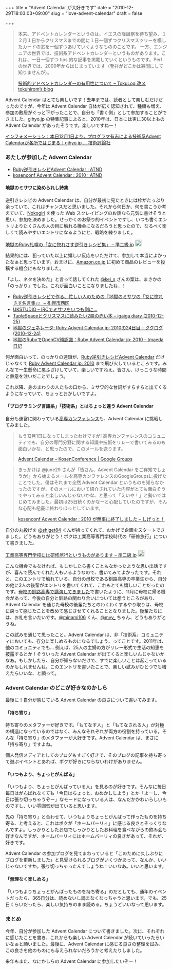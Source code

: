 +++
title = "Advent Calendar が大好きです"
date = "2010-12-29T18:03:03+09:00"
slug = "love-advent-calendar"
draft = false

+++

<blockquote><p>
本来、アドベントカレンダーというのは、イエスの降誕祭を待ち望み、１２月１日からクリスマスまでの間に１日一個ずつクリスマスツリーを模したカードの窓を一個ずつあけていくようなもののことです。  一方、エンジニアの世界では、技術系アドベントカレンダーというものがあります。これは、一日一個ずつ tips 的な記事を掲載していくというものです。Perl の世界では、2000年からはじまっています（発祥がどこかは寡聞にして知りませんが）。</p>
<p><a class="quote" href="http://d.hatena.ne.jp/tokuhirom/20081216/1229387324" title="技術的アドベントカレンダーの有用性について - TokuLog 改メ tokuhirom’s blog">技術的アドベントカレンダーの有用性について &#8211; TokuLog 改メ tokuhirom’s blog</a>
</p></blockquote>
<p>Advent Calendar はとても楽しいです！去年までは、読者として楽しむだけだったのですが、今年は Advent Calendar 自体が広く認知されて、種類も増え、参加の敷居がぐっと下がったことで、自分も「書く側」として参加することができました。gihyo.jp の特集記事によると、2010年は、日本には実に30以上もの Advent Calendar があったそうです。楽しいですねー！</p>
<p><a href="http://gihyo.jp/news/info/2010/12/0102" title="インフォメーション：本日12月1日より，プログラマ有志による技術系Advent Calendarが各所ではじまる｜gihyo.jp … 技術評論社">インフォメーション：本日12月1日より，プログラマ有志による技術系Advent Calendarが各所ではじまる｜gihyo.jp … 技術評論社</a></p>
<h3>あたしが参加した Advent Calendar</h3>
<ul>
<li><a href="http://atnd.org/events/10901" title="Ruby逆引きレシピAdvent Calendar : ATND">Ruby逆引きレシピAdvent Calendar : ATND</a></li>
<li><a href="http://atnd.org/events/10508" title="kosenconf Advent Calendar : 2010 : ATND">kosenconf Advent Calendar : 2010 : ATND</a></li>
</ul>
<h4>地獄のミサワに染められし詩集</h4>
<p>逆引きレシピの Advent Calendar は、自分が最初に見たときには枠がたっぷり余っていて、これはチャンスだと思いました。それから何日か、何を書こうか考えていて、<a href="http://nokogiri.org/" title="Nokogiri">Nokogiri</a> を使った Web スクレイピングのお話なら元気に書けそうと思い、参加を決めました。せっかくのお祭り的イベントですし、いつも書くエントリよりたくさんの人の目に触れる機会になるだろうと思ったので、なるべく楽しくて読みやすいエントリになるようにと、戦略を練りました。</p>
<p><a href="http://june29.jp/2010/12/17/glamorous-rubysappororecipe/" title="地獄のRuby札幌の「女に惚れさす逆引きレシピ集」 - 準二級.jp">地獄のRuby札幌の「女に惚れさす逆引きレシピ集」 &#8211; 準二級.jp</a> <a href="http://b.hatena.ne.jp/entry/http://june29.jp/2010/12/17/glamorous-rubysappororecipe/" class="hatena-bookmark-button" data-hatena-bookmark-title="地獄のRuby札幌の「女に惚れさす逆引きレシピ集」 - 準二級.jp" data-hatena-bookmark-layout="standard" title="このエントリーをはてなブックマークに追加"><img src="http://b.st-hatena.com/images/entry-button/button-only.gif" alt="このエントリーをはてなブックマークに追加" width="20" height="20" style="border: none;" /></a><script type="text/javascript" src="http://b.st-hatena.com/js/bookmark_button.js" charset="utf-8" async="async"></script></p>
<p>結果的には、狙っていた以上に嬉しい反応をいただけて、参加して本当によかったなぁと思っています。おまけに、<a href="http://www.amazon.co.jp/" title="Amazon.co.jp： 通販 - ファッション、家電から食品まで【無料配送】">Amazon.co.jp</a> に初めて商品のレビューを投稿する機会にもなりました。</p>
<p>「よし、ネタを決めた」と言って話してくれた <a href="http://twitter.com/#!/kei_s" title="kei-s (kei_s) on Twitter">@kei_s</a> さんの案は、まさかの「のっかり」でした。これが面白いことになりましたね…！</p>
<ul>
<li><a href="http://d.hatena.ne.jp/kei-s/20101223/1293084650" title="Ruby逆引きレシピで作る、忙しい人のための『地獄のミサワの「女に惚れさす名言集」』 - 札幌市西区">Ruby逆引きレシピで作る、忙しい人のための『地獄のミサワの「女に惚れさす名言集」』 &#8211; 札幌市西区</a></li>
<li><a href="http://ukstudio.jp/2010/12/24/misawa-ruby-recipe/" title="UKSTUDIO - IRCでミサワをいつも側に…">UKSTUDIO &#8211; IRCでミサワをいつも側に…</a></li>
<li><a href="http://igarashikuniaki.net/tdiary/20101225.html#p01" title="TupleSpaceとクリスマスに読みたい2冊の赤い本 - igaiga diary (2010-12-25)">TupleSpaceとクリスマスに読みたい2冊の赤い本 &#8211; igaiga diary (2010-12-25)</a></li>
<li><a href="http://www.clear-code.com/blog/2010/12/24.html" title="地獄のジェネレータ: Ruby Advent Calendar jp: 2010の24日目 - ククログ(2010-12-24)">地獄のジェネレータ: Ruby Advent Calendar jp: 2010の24日目 &#8211; ククログ(2010-12-24)</a></li>
<li><a href="http://tmaeda.s45.xrea.com/td/20101225.html#p01" title="地獄のRubyでOpenCV顔認識：Ruby Advent Calendar jp: 2010 - tmaeda 日記">地獄のRubyでOpenCV顔認識：Ruby Advent Calendar jp: 2010 &#8211; tmaeda 日記</a></li>
</ul>
<p>何が面白いって、のっかりの連鎖が、<a href="http://atnd.org/events/10901" title="Ruby逆引きレシピAdvent Calendar : ATND">Ruby逆引きレシピAdvent Calendar</a> だけじゃなくて <a href="http://atnd.org/events/10430" title="Ruby Advent Calendar jp: 2010 : ATND">Ruby Advent Calendar jp: 2010</a> まで飛び火しているところです。みんなで一生懸命に悪ふざけしていて、楽しいですねえ。皆さん、けっこうな時間と熱意を注いだことでしょう。</p>
<p>これ以降、身のまわりの人たちの口から、ミサワ的な台詞がすらすらと出てくるようになっていて、ちょっとおかしいですよ。</p>
<h4>「プログラミング言語系」「技術系」とはちょっと違う Advent Calendar</h4>
<p>自分も運営に関わっている<a href="http://kosenconf.jp/" title="高専カンファレンス Wiki">高専カンファレンス</a>も、Advent Calendar に挑戦してみました。</p>
<blockquote><p>
もう12月1日になってしまったわけですが! 高専カンファレンスのコミュニティでも、自分の専門分野に関する知識や技術をリレーで書いてみるのも面白いかな、と思ったので、このメールを送ります。</p>
<p><a class="quote" href="https://groups.google.com/group/kosenconf/browse_thread/thread/cd7770e184e3293d" title="Advent Calendar - KosenConference | Google Groups">Advent Calendar &#8211; KosenConference | Google Groups</a>
</p></blockquote>
<blockquote><p>
きっかけは @june29 さんが「皆さん、Advent Calendar をご存知でしょうか!」から始まるメールを高専カンファレンスのGoogleGroupsに投げたことでした。僕はそれまで全然 Advent Calendar というものを知らなかったのですが、そのメールにおいて紹介されていた内容がとても面白そうでやってみると楽しいんじゃないかな、と思って「えいや！」と勢いではじめてみました。最初は25日続くのかなーと心配していたのですが、そんな心配も杞憂に終わりほっとしています。</p>
<p><a class="quote" href="http://d.hatena.ne.jp/shiget84/20101226/p1" title="kosenconf Advent Calendar : 2010 が無事に終了しました - しげっと！">kosenconf Advent Calendar : 2010 が無事に終了しました &#8211; しげっと！</a>
</p></blockquote>
<p>自分の丸投げを <a href="http://twitter.com/#!/shiget84" title="しげっと (shiget84) on Twitter">@shiget84</a> くんが拾ってくれて、おかげで企画をスタートできました。どうもありがとう！ボクは工業高等専門学校時代の「研修旅行」について書きました。</p>
<p><a href="http://june29.jp/2010/12/07/my-memories-of-study-tour/" title="工業高等専門学校には研修旅行というものがあります - 準二級.jp">工業高等専門学校には研修旅行というものがあります &#8211; 準二級.jp</a> <a href="http://b.hatena.ne.jp/entry/http://june29.jp/2010/12/07/my-memories-of-study-tour/" class="hatena-bookmark-button" data-hatena-bookmark-title="工業高等専門学校には研修旅行というものがあります - 準二級.jp" data-hatena-bookmark-layout="standard" title="このエントリーをはてなブックマークに追加"><img src="http://b.st-hatena.com/images/entry-button/button-only.gif" alt="このエントリーをはてなブックマークに追加" width="20" height="20" style="border: none;" /></a><script type="text/javascript" src="http://b.st-hatena.com/js/bookmark_button.js" charset="utf-8" async="async"></script></p>
<p>こんな機会でもなければ、もしかしたら書くこともなかったような思い出話ですが、喜んで読んでくれた人もいるようなので、書いてみてよかったです。それと、このエントリで触れている、自分の母校である釧路高専の卒業生から、自分の他に2人の後輩がエントリを書いてくれて、これもとても嬉しいことだったのです。<a href="http://june29.jp/2010/11/29/knctalk/" title="母校の釧路高専で講演してきました - 準二級.jp">母校の釧路高専で講演してきました</a>で書いたように、11月に母校に帰る機会があって、今後の自分と釧路の関わり合いについては想うところがあり、Advent Calendar を通じた母校の後輩たちとのわくわくするやり取りは、母校に戻って感じたことを改めて感じさせてくれることとなりました。後輩たちには、お礼を言いたいです。<a href="http://twitter.com/#!/minami106" title="みなみ (minami106) on Twitter">@minami106</a> くん、<a href="http://twitter.com/#!/myy_" title="みぃ (myy_) on Twitter">@myy_</a> ちゃん、どうもありがとうね。</p>
<p>この試みを通じて思ったこと。Advent Calendar は、非「技術系」コミュニティにおいても、存分に楽しめるものになるでしょう、ってことです。2011年は、他のコミュニティでも… 例えば、25人の主婦の方がリレー形式で生活の知恵を披露するとか！そういった Advent Calendar が出てくると楽しいんじゃないかなあ。もしかしたら、自分が知らないだけで、すでに楽しいことは起こっているのかもしれませんね。このエントリを書いたことで、楽しい試みがひとつでも増えたらいいな、と願って。</p>
<h3>Advent Calendar のどこが好きなのかしら</h3>
<p>最後に！自分が感じている Advent Calendar の良さについて書いてみます。</p>
<h4>「持ち寄り」</h4>
<p>持ち寄りのメタファーが好きです。「もてなす人」と「もてなされる人」が対極の構造になっているのではなく、みんなそれぞれが両方の役割を持っている。そんな「持ち寄り」のメタファーが大好きです。Advent Calendar は、まさに「持ち寄り」ですよね。</p>
<p>個人発信メディアとしてのブログもすごく好きで、そのブログの記事を持ち寄って遊ぶイベントとあれば、ボクが好きにならないわけがありません。</p>
<h4>「いつもより、ちょっとがんばる」</h4>
<p>「いつもより、ちょっとがんばっている人」を見るのが好きです。そんなに毎日毎日はがんばれなくても「今日はちょっと、おめかししよう」とか「よーし、今日は張り切っちゃうぞー」なモードになっている人は、なんだかかわいらしいものですし、いい雰囲気が出ていると思います。</p>
<p>先の「持ち寄り」と合わせて、いつもよりちょっとがんばって作ったものを持ち寄る、と考えると、これはボクが「ホームパーリィ」に感じる良さとそっくりなんですよ。しっかりとしたお店でしっかりとしたお料理を食べながらの飲み会も好きなんですが、ホームパーリィにはホームパーリィの良さがあって、それが、好きです。</p>
<p>Advent Calendar の参加ブログを見てまわっていると「このために久しぶりにブログを更新しました」と見受けられるブログがいくつかあって、なんか、いいじゃないですか。張り切っちゃったんでしょうね！いいなあ。いいと思います。</p>
<h4>「無理なく楽しめる」</h4>
<p>「いつもよりちょっとがんばったものを持ち寄る」のだとしても、通年のイベントだったら、365日分は、読めないし読まなくなっちゃうと思います。でも、25日くらいだったら、楽しい気持ちのまま読める。ちょうどいいなって思います。</p>
<h3>まとめ</h3>
<p>今年、自分が参加した Advent Calendar について書きました。次に、それぞれに感じたことを書き、これからも楽しい Advent Calendar が続いていったらいいなぁと願いました。最後に、Advent Calendar に感じる良さの整理を試み、この良さを他のものにも与えられないだろうかと考えたりしました。</p>
<p>来年もまた、なにかしらの Advent Calendar に参加したいぞー！</p>
